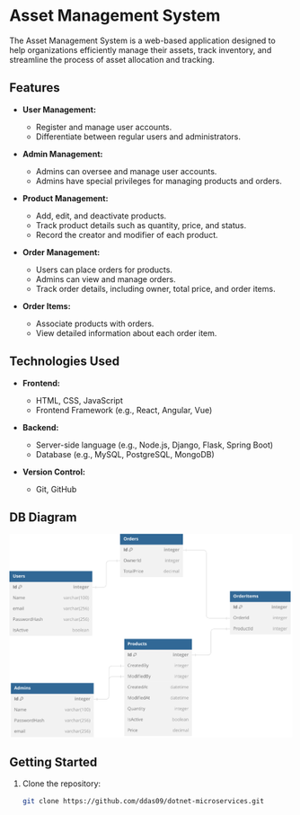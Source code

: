 # Asset Management System

The Asset Management System is a web-based application designed to help organizations efficiently manage their assets, track inventory, and streamline the process of asset allocation and tracking.

## Features

- **User Management:**
  - Register and manage user accounts.
  - Differentiate between regular users and administrators.

- **Admin Management:**
  - Admins can oversee and manage user accounts.
  - Admins have special privileges for managing products and orders.

- **Product Management:**
  - Add, edit, and deactivate products.
  - Track product details such as quantity, price, and status.
  - Record the creator and modifier of each product.

- **Order Management:**
  - Users can place orders for products.
  - Admins can view and manage orders.
  - Track order details, including owner, total price, and order items.

- **Order Items:**
  - Associate products with orders.
  - View detailed information about each order item.

## Technologies Used

- **Frontend:**
  - HTML, CSS, JavaScript
  - Frontend Framework (e.g., React, Angular, Vue)

- **Backend:**
  - Server-side language (e.g., Node.js, Django, Flask, Spring Boot)
  - Database (e.g., MySQL, PostgreSQL, MongoDB)

- **Version Control:**
  - Git, GitHub

## DB Diagram
![SVG Image](./Schema.svg)

## Getting Started

1. Clone the repository:

   ```bash
   git clone https://github.com/ddas09/dotnet-microservices.git
